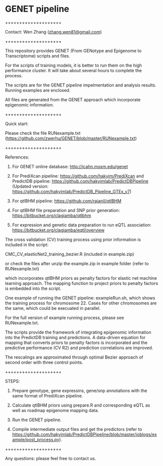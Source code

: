 # GENET pipeline
 
++++++++++++++++++++

Contact: Wen Zhang (zhang.wen81@gmail.com)

++++++++++++++++++++

This repository provides GENET (From GENotype and Epigenome to Transcriptome) scripts and files.
 
 For the scripts of training models, it is better to run them on the high performance cluster. It will
 take about several hours to complete the process. 

The scripts are for the GENET pipeline impelmentation and analysis results. 
Running examples are enclosed. 

All files are generated from the GENET approach which incorporate epigenomic information.
 
++++++++++++++++++++

Quick start:

   Please check the file RUNexample.txt (https://github.com/zwerhu/GENET/blob/master/RUNexample.txt)


++++++++++++++++++++

References: 
 
1. For GENET online database: http://icahn.mssm.edu/genet 

2. For PrediXcan pipeline: https://github.com/hakyim/PrediXcan and PredictDB pipeline: https://github.com/hakyimlab/PredictDBPipeline (Updated version: https://github.com/hakyimlab/PredictDB_Pipeline_GTEx_v7)

3. For qtlBHM pipeline: https://github.com/rajanil/qtlBHM

4. For qtlBHM file preparation and SNP prior generation: https://bitbucket.org/clagiamba/qtlbhm

5. For expression and genetic data preparation to run eQTL association: https://bitbucket.org/clagiamba/eqtl/overview

The cross validation (CV) training process using prior information is included in the script:

CMC_CV_elasticNet2_training_bezier.R (included in example.zip)

or check the files after unzip the example.zip in example folder (refer to RUNexample.txt)

which incorporates qtlBHM priors as penalty factors for elastic net machine learning approach. The mapping function to project
priors to penalty factors is embedded into the script.

One example of running the GENET pipeline: exampleRun.sh, which shows the training process for chromosome 22. Cases for other chromosomes are the same, which could be execuated in parallel.

For the full version of example running process, please see RUNexample.txt.

The scripts provide the framework of integrating epigenomic information into the PredictDB training and predictions. A data-driven equation for mapping that converts priors to penalty factors is incorporated and the predictive performance (CV R2) and prediction correlations are improved.

The rescalings are approximated through optimal Bezier approach of second order with three control points.

++++++++++++++++++++

STEPS:

1. Prepare genotype, gene expressins, gene/snp annotations with the same format of PrediXcan pipeline.
   
2. Calculate qtlBHM priors using prepare.R and corresponding eQTL as well as roadmap epigenome mapping data.

3. Run the GENET pipeline.

4. Compile intermediate output files and get the predictors (refer to https://github.com/hakyimlab/PredictDBPipeline/blob/master/joblogs/example/post_process.py). 

++++++++++++++++++++

Any questions: please feel free to contact us.
